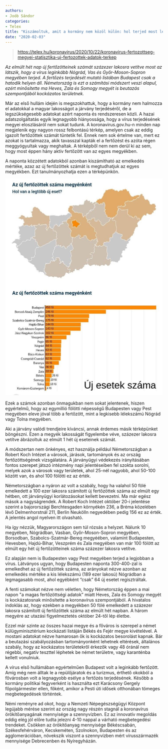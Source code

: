 ```yaml
---
authors:
- Joób Sándor
categories:
- Telex
title: "Kiszámoltuk, amit a kormány nem közöl külön: hol terjed most leginkább a koronavírus?"
date: "2020-02-03"
---
```


> https://telex.hu/koronavirus/2020/10/22/koronavirus-fertozottseg-megyei-statisztika-uj-fertozottek-adatok-terkep

*Az elmúlt hét nap új fertőzötteinek számát százezer lakosra vetítve most az látszik, hogy a vírus leginkább Nógrád, Vas és Győr-Moson-Sopron megyében terjed.  A fertőzés terjedését mutató listában Budapest csak a hatodik helyen áll. Németország is ezt a számítási módszert veszi alapul, ezért minősítette ma Heves, Zala és Somogy megyét is beutazás szempontjából kockázatos területnek.*


Már az első hullám idején is megszokhattuk, hogy a kormány nem halmozza el adatokkal a magyar lakosságot a járvány terjedéséről, de a legszükségesebb adatokat azért naponta és rendszeresen közli. A hazai adatszolgáltatás egyik legnagyobb hiányossága, hogy a vírus terjedésének megyei eloszlásáról nem sokat tudunk. A koronavirus.gov.hu-n minden nap megjelenik egy nagyon rossz felbontású térkép, amelyen csak az eddig igazolt fertőzöttek számát tüntetik fel. Ennek nem sok értelme van, mert ez azokat is tartalmazza, akik tavasszal kapták el a fertőzést és azóta régen meggyógyultak vagy meghaltak. A térképből nem nem derül ki az sem, hogy most éppen hány aktív fertőzött van az egyes megyékben.

A naponta közzétett adatokból azonban kiszámítható az emelkedés mértéke, azaz az új fertőzöttek számát is megtudhatjuk az egyes megyékben. Ezt tanulmányozhatja ezen a térképünkön. 

![Új esetek megyénlént](../../graphics/telex-20201022-720-0-cr.jpg "Új esetek")

Ezek a számok azonban önmagukban nem sokat jelentenek, hiszen egyértelmű, hogy az egymillió fölötti népességű Budapesten vagy Pest megyében eleve jóval több a fertőzött, mint a legkisebb lélekszámú Nógrád vagy Tolna megyében. 

Aki a járvány valódi trendjeire kíváncsi, annak érdemes másik térképünket böngészni. Ezen a megyék lakosságát figyelembe véve, százezer lakosra vetítve ábrázoltuk az elmúlt 1 hét új eseteinek számát.


A módszertan nem önkényes, ezt használja például Németországban a Robert Koch Intézet a városok, járások, tartományok és az ország fertőzöttségének vizsgálatára. A járványügyi védekezés irányításában fontos szerepet játszó intézmény napi jelentéseiben fel szokta sorolni, melyek azok a városok vagy területek, ahol 25-nél nagyobb, ahol 50-100 között van, és ahol 100 fölötti ez az érték. 

Németországban a nyáron az volt a szabály, hogy ha valahol 50 fölé emelkedett a 100 ezer lakosra számított új fertőzöttek száma az elmúlt egy hétben, ott járványügyi korlátozásokat kellett bevezetni. Ma már egész mások a nagyságrendek. A Robert Koch Intézet október 20-i jelentése szerint a bajorországi Berchtesgaden környékén 236, a Bréma közelében lévő Delmenhorstnál 211, Berlin Neukölln negyedében pedig 156 ez az érték. A jelentés angol nyelven itt olvasható. 

Ha így nézzük, Magyarországon sem túl rózsás a helyzet. Nálunk 10 megyében, Nógrádban, Vasban, Győr-Moson-Sopron megyében, Borsodban, Szabolcs-Szatmár-Bereg megyéében, valamint Budapesten, Hevesben, Hajdú-Bihar, Veszprém és Zala megyében van már 100 fölött az elmúlt egy hét új fertőzötteinek száma százezer lakosra vetítve. 


Ez alapján nem is Budapesten vagy Pest megyében terjed a legjobban a vírus. Látványos ugyan, hogy Budapesten naponta 300-400-zal is emelkedhet az új fertőzöttek száma, az arányokat nézve azonban az emelkedés mértéke a kis lélekszámú (189 ezer lakosú) Nógrádban a legmagasabb most, ahol egyébként “csak” 64 új esetet regisztráltak. 


A fenti számokat nézve nem véletlen, hogy Németország éppen a mai napon "a magas fertőzöttségi adatok” miatt Heves, Zala és Somogy megyét is kockázatosnak minősítette a koronavírus szempontjából. A hivatalos indoklás az, hogy ezekben a megyékben 50 fölé emelkedett a százezer lakosra számított új fertőzöttek száma az elmúlt hét napban. A három megyére az utazási figyelmeztetés október 24-től lép életbe. 

Ezzel már szinte az összes hazai megye és a főváros is szerepel a német külügyminisztérium kockázati listáján Békés és Fejér megye kivételével. A mostani adatokat nézve hamarosan ők is kockázatos besorolást kapnak. Bár a beutazási szabályozásban tartományonként lehetnek eltérések, általános szabály, hogy az kockázatos területekről érkezők vagy 48 óránál nem régebbi, negatív teszttel léphetek be német területre, vagy karanténba kellett vonulniuk. 

A vírus első hullámában egyértelműen Budapest volt a leginkább fertőzött. Amíg még nem álltak le a repülőjáratok és a turizmus, érthető okokból a fővárosban volt  a legnagyobb esélye a fertőzés terjedésének. Később a kormány politikai fegyverként is használta ezt Karácsony Gergely főpolgármester ellen, főként, amikor a Pesti úti idősek otthonában tömeges megbetegedések történtek. 

Némi reményre ad okot, hogy a Nemzeti Népegészségügyi Központ legújabb mérése szerint az ország nagy részén stagnál a koronavírus örökítőanyagának mennyisége a szennyvízben. Ez az innovatív megoldás eddig elég jól előre tudta jelezni 4-10 nappal a várható megbetegedési trendeket. Csökken az örökítőanyag mennyisége Békéscsabán, Székesfehérváron, Kecskeméten, Szolnokon, Budapesten és az agglomerációban, növekszik viszont a szennyvízben mért vírusszármazék mennyisége Debrecenben és Nyíregyházán.
